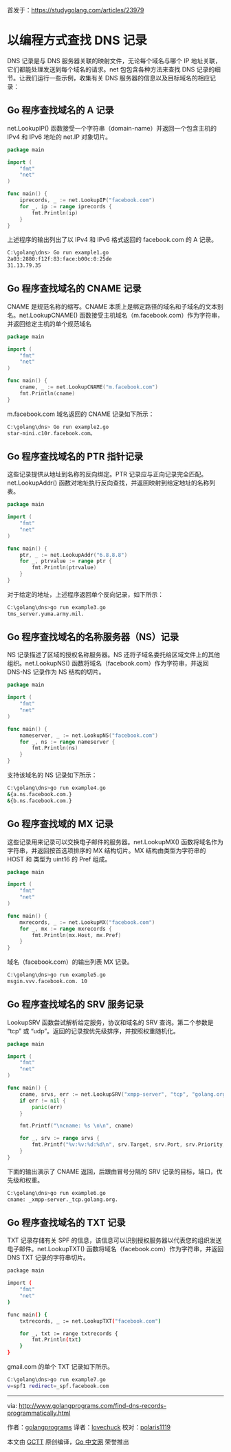 首发于：https://studygolang.com/articles/23979

# 以编程方式查找 DNS 记录

DNS 记录是与 DNS 服务器关联的映射文件，无论每个域名与哪个 IP 地址关联，它们都能处理发送到每个域名的请求。net 包包含各种方法来查找 DNS 记录的细节。让我们运行一些示例，收集有关 DNS 服务器的信息以及目标域名的相应记录：

## Go 程序查找域名的 A 记录

net.LookupIP() 函数接受一个字符串（domain-name）并返回一个包含主机的 IPv4 和 IPv6 地址的 net.IP 对象切片。

```go
package main

import (
	"fmt"
	"net"
)

func main() {
	iprecords, _ := net.LookupIP("facebook.com")
	for _, ip := range iprecords {
		fmt.Println(ip)
	}
}
```

上述程序的输出列出了以 IPv4 和 IPv6 格式返回的 facebook.com 的 A 记录。

```bash
C:\golang\dns> Go run example1.go
2a03:2880:f12f:83:face:b00c:0:25de
31.13.79.35
```

## Go 程序查找域名的 CNAME 记录

CNAME 是规范名称的缩写。CNAME 本质上是绑定路径的域名和子域名的文本别名。net.LookupCNAME()  函数接受主机域名（m.facebook.com）作为字符串，并返回给定主机的单个规范域名

```go
package main

import (
	"fmt"
	"net"
)

func main() {
	cname, _ := net.LookupCNAME("m.facebook.com")
	fmt.Println(cname)
}
```

m.facebook.com 域名返回的 CNAME 记录如下所示：

```bash
C:\golang\dns> Go run example2.go
star-mini.c10r.facebook.com。
```

## Go 程序查找域名的 PTR 指针记录

这些记录提供从地址到名称的反向绑定。PTR 记录应与正向记录完全匹配。net.LookupAddr() 函数对地址执行反向查找，并返回映射到给定地址的名称列表。

```go
package main

import (
	"fmt"
	"net"
)

func main() {
	ptr, _ := net.LookupAddr("6.8.8.8")
	for _, ptrvalue := range ptr {
		fmt.Println(ptrvalue)
	}
}
```

对于给定的地址，上述程序返回单个反向记录，如下所示：

```bash
C:\golang\dns>go run example3.go
tms_server.yuma.army.mil.
```

## Go 程序查找域名的名称服务器（NS）记录

NS 记录描述了区域的授权名称服务器。NS 还将子域名委托给区域文件上的其他组织。net.LookupNS() 函数将域名（facebook.com）作为字符串，并返回 DNS-NS 记录作为 NS 结构的切片。

```go
package main

import (
	"fmt"
	"net"
)

func main() {
	nameserver, _ := net.LookupNS("facebook.com")
	for _, ns := range nameserver {
		fmt.Println(ns)
	}
}
```

支持该域名的 NS 记录如下所示：

```bash
C:\golang\dns>go run example4.go
&{a.ns.facebook.com.}
&{b.ns.facebook.com.}
```

## Go 程序查找域的 MX 记录

这些记录用来记录可以交换电子邮件的服务器。net.LookupMX() 函数将域名作为字符串，并返回按首选项排序的 MX 结构切片。MX 结构由类型为字符串的 HOST 和 类型为 uint16 的 Pref 组成。

```go
package main

import (
	"fmt"
	"net"
)

func main() {
	mxrecords, _ := net.LookupMX("facebook.com")
	for _, mx := range mxrecords {
		fmt.Println(mx.Host, mx.Pref)
	}
}
```

域名（facebook.com）的输出列表 MX 记录。

```bash
C:\golang\dns>go run example5.go
msgin.vvv.facebook.com. 10
```

## Go 程序查找域名的 SRV 服务记录

LookupSRV 函数尝试解析给定服务，协议和域名的 SRV 查询。第二个参数是 “tcp” 或 “udp”。返回的记录按优先级排序，并按照权重随机化。

```go
package main

import (
	"fmt"
	"net"
)

func main() {
	cname, srvs, err := net.LookupSRV("xmpp-server", "tcp", "golang.org")
	if err != nil {
		panic(err)
	}

	fmt.Printf("\ncname: %s \n\n", cname)

	for _, srv := range srvs {
		fmt.Printf("%v:%v:%d:%d\n", srv.Target, srv.Port, srv.Priority, srv.Weight)
	}
}
```

下面的输出演示了 CNAME 返回，后跟由冒号分隔的 SRV 记录的目标，端口，优先级和权重。

```bash
C:\golang\dns>go run example6.go
cname: _xmpp-server._tcp.golang.org.
```

## Go 程序查找域名的 TXT 记录

TXT 记录存储有关 SPF 的信息，该信息可以识别授权服务器以代表您的组织发送电子邮件。net.LookupTXT() 函数将域名（facebook.com）作为字符串，并返回 DNS TXT 记录的字符串切片。

```bash
package main

import (
	"fmt"
	"net"
)

func main() {
	txtrecords, _ := net.LookupTXT("facebook.com")

	for _, txt := range txtrecords {
		fmt.Println(txt)
	}
}
```

gmail.com 的单个 TXT 记录如下所示。

```bash
C:\golang\dns>go run example7.go
v=spf1 redirect=_spf.facebook.com
```

---

via: http://www.golangprograms.com/find-dns-records-programmatically.html

作者：[golangprograms](http://www.golangprograms.com)
译者：[lovechuck](https://github.com/lovechuck)
校对：[polaris1119](https://github.com/polaris1119)

本文由 [GCTT](https://github.com/studygolang/GCTT) 原创编译，[Go 中文网](https://studygolang.com/) 荣誉推出
